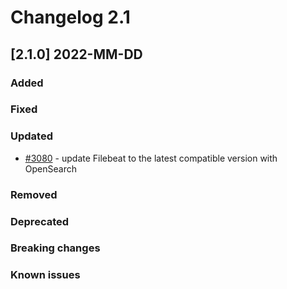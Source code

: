 # Changelog 2.1

## [2.1.0] 2022-MM-DD

### Added

### Fixed

### Updated

- [#3080](https://github.com/epiphany-platform/epiphany/issues/3080) - update Filebeat to the latest compatible version with OpenSearch

### Removed

### Deprecated

### Breaking changes

### Known issues
